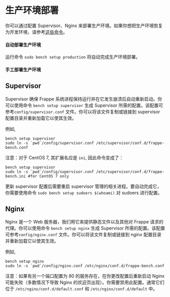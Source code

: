 <!-- add-breadcrumbs -->
# 生产环境部署

你可以通过配置 Supervisor、Nginx 来部署生产环境。如果你想把生产环境恢复为开发环境，请参考[这些命令](https://github.com/frappe/bench/wiki/Stopping-Production-and-starting-Development)。

#### 自动部署生产环境
运行命令 `sudo bench setup production` 将自动完成生产环境部署。


#### 手工部署生产环境

Supervisor
----------

Supervisor 确保 Frappe 系统进程保持运行并在它发生崩溃后自动重新启动。你可以使用命令 `bench setup supervisor` 生成  Supervisor 所需的配置。该配置可参考`config/supervisor.conf` 文件。你可以将该文件复制或链接到 supervisor 配置目录并重新加载它以使其生效。 

例如,

```
bench setup supervisor
sudo ln -s `pwd`/config/supervisor.conf /etc/supervisor/conf.d/frappe-bench.conf
```

注意：对于 CentOS 7, 其扩展名应是 `ini`, 因此命令变成了：

```
bench setup supervisor
sudo ln -s `pwd`/config/supervisor.conf /etc/supervisor/conf.d/frappe-bench.ini #for CentOS 7 only
```

更新 supervisor 配置后需要重启 supervisor 管理的相关进程。要自动完成它，你需要使用命令 `sudo bench setup sudoers $(whoami)` 对 sudoers 进行配置。

Nginx
-----

Nginx 是一个 Web 服务器，我们用它来提供静态文件以及其他对 Frappe 请求的代理。你可以使用命令 `bench setup nginx` 生成  Supervisor 所需的配置。该配置可参考`config/nginx.conf` 文件。你可以将该文件复制或链接到 nginx 配置目录并重新加载它以使其生效。 

例如,

```
bench setup nginx
sudo ln -s `pwd`/config/nginx.conf /etc/nginx/conf.d/frappe-bench.conf
```

注意：如果有另一个端口配置为 80 的服务存在，在你更改配置后重新启动 Nginx 可能失败（多数情况下导致 Nginx 的欢迎页出现）。你需要禁用此配置。通常它们位于 `/etc/nginx/conf.d/default.conf` 和 `/etc/nginx/conf.d/default` 中。

